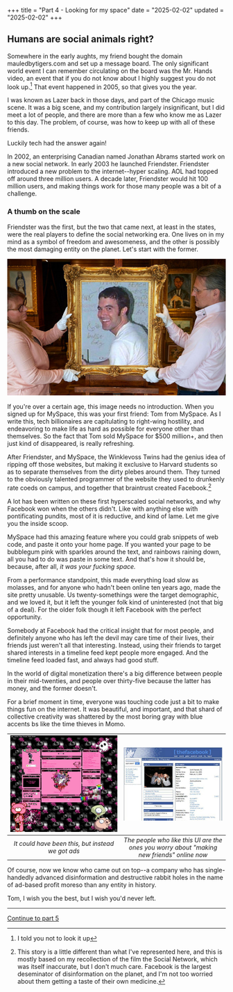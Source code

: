 +++
title = "Part 4 - Looking for my space"
date = "2025-02-02"
updated = "2025-02-02"
+++

## Humans are social animals right?

Somewhere in the early aughts, my friend bought the domain mauledbytigers.com and set up a message board. 
The only significant world event I can remember circulating on the board was the Mr. Hands video, an event that if you do not know about I highly suggest you do not look up.[^5]
That event happened in 2005, so that gives you the year.

I was known as Lazer back in those days, and part of the Chicago music scene. 
It was a big scene, and my contribution largely insignificant, but I did meet a lot of people, and there are more than a few who know me as Lazer to this day.
The problem, of course, was how to keep up with all of these friends. 

Luckily tech had the answer again!

In 2002, an enterprising Canadian named Jonathan Abrams started work on a new social network.
In early 2003 he launched Friendster. 
Friendster introduced a new problem to the internet--hyper scaling. 
AOL had topped off around three million users.
A decade later, Friendster would hit 100 million users, and making things work for those many people was a bit of a challenge.

### A thumb on the scale

Friendster was the first, but the two that came next, at least in the states, were the real players to define the social networking era. 
One lives on in my mind as a symbol of freedom and awesomeness, and the other is possibly the most damaging entity on the planet.
Let's start with the former.

![The legendary picture of Tom from MySpace](./tom.jpg)

If you're over a certain age, this image needs no introduction.
When you signed up for MySpace, this was your first friend: Tom from MySpace.
As I write this, tech billionaires are capitulating to right-wing hostility, and endeavoring to make life as hard as possible for everyone other than themselves.
So the fact that Tom sold MySpace for $500 million+, and then just kind of disappeared, is really refreshing.

After Friendster, and MySpace, the Winklevoss Twins had the genius idea of ripping off those websites, but making it exclusive to Harvard students so as to separate themselves from the dirty plebes around them.
They turned to the obviously talented programmer of the website they used to drunkenly rate coeds on campus, and together that braintrust created Facebook.[^6]

A lot has been written on these first hyperscaled social networks, and why Facebook won when the others didn't.
Like with anything else with pontificating pundits, most of it is reductive, and kind of lame.
Let me give you the inside scoop.

MySpace had this amazing feature where you could grab snippets of web code, and paste it onto your home page. 
If you wanted your page to be bubblegum pink with sparkles around the text, and rainbows raining down, all you had to do was paste in some text.
And that's how it should be, because, after all, _it was your fucking space._

From a performance standpoint, this made everything load slow as molasses, and for anyone who hadn't been online ten years ago, made the site pretty unusable. 
Us twenty-somethings were the target demographic, and we loved it, but it left the younger folk kind of uninterested (not that big of a deal).
For the older folk though it left Facebook with the perfect opportunity.

Somebody at Facebook had the critical insight that for most people, and definitely anyone who has left the devil may care time of their lives, their friends just weren't all that interesting.
Instead, using their friends to target shared interests in a timeline feed kept people more engaged. 
And the timeline feed loaded fast, and always had good stuff.

In the world of digital monetization there's a big difference between people in their mid-twenties, and people over thirty-five because the latter has money, and the former doesn't. 

For a brief moment in time, everyone was touching code just a bit to make things fun on the internet. 
It was beautiful, and important, and that shard of collective creativity was shattered by the most boring gray with blue accents bs like the time thieves in Momo. 

| ![A meticulously curated black and pink themed MySpace page](./totally-rad.jpg) | ![facebook's garbage gray boring interface with some total chaches in a profile pic](./utter-garbage.jpg) |
|:--:|:--:|
| *It could have been this, but instead we got ads* | *The people who like this UI are the ones you worry about "making new friends" online now* |

Of course, now we know who came out on top--a company who has single-handedly advanced disinformation and destructive rabbit holes in the name of ad-based profit moreso than any entity in history. 

Tom, I wish you the best, but I wish you'd never left.


------------


[Continue to part 5](/posts/you_are_not_a_number/part-5)


[fbvduguid]: https://en.wikipedia.org/wiki/Facebook,_Inc._v._Duguid
[linktree]: https://www.adamenfroy.com/linktree-alternatives
[onion]: https://theonion.com/t-herman-zweibel-in-memoriam-1819583647/
[birthday]: https://en.wikipedia.org/wiki/Birthday_problem
[elwood]: https://en.wikipedia.org/wiki/Elwood_Edwards
[oauth]: https://www.rfc-editor.org/rfc/rfc5849
[dynamo]: https://www.allthingsdistributed.com/files/amazon-dynamo-sosp2007.pdf
[bitcoin]: https://bitcoin.org/bitcoin.pdf
[sim]: https://en.wikipedia.org/wiki/SIM_swap_scam
[investigation]: https://www.vice.com/en/article/fcc-propose-fines-verizon-att-sprint-tmobile-selling-location-data/
[oh-the-forties-were-a-looong-time-ago]: https://www.nationalgeographic.com/history/article/141207-world-war-advertising-consumption-anniversary-people-photography-culture
[flatiron]: https://en.wikipedia.org/wiki/Flat_Iron_Building_(Chicago)

[^5]: I told you not to look it up

[^6]: This story is a little different than what I've represented here, and this is mostly based on my recollection of the film the Social Network, which was itself inaccurate, but I don't much care. Facebook is the largest deseminator of disinformation on the planet, and I'm not too worried about them getting a taste of their own medicine.


